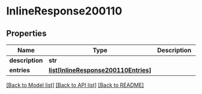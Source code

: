 # InlineResponse200110

## Properties
Name | Type | Description | Notes
------------ | ------------- | ------------- | -------------
**description** | **str** |  | [optional] 
**entries** | [**list[InlineResponse200110Entries]**](InlineResponse200110Entries.md) |  | [optional] 

[[Back to Model list]](../README.md#documentation-for-models) [[Back to API list]](../README.md#documentation-for-api-endpoints) [[Back to README]](../README.md)

